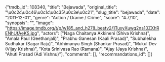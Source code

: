 {"tmdb_id": 108340, "title": "Bejawada", "original_title": "\u0c2c\u0c46\u0c1c\u0c35\u0c3e\u0c21", "slug_title": "bejawada", "date": "2011-12-01", "genre": "Action / Drame / Crime", "score": "4.7/10", "synopsis": "", "image": "https://image.tmdb.org/t/p/w185_and_h278_bestv2/1TuxyXuwq2ns10ZXhRENhUfAeKS.jpg", "actors": ["Naga Chaitanya Akkineni (Shiva Krishna)", "Amala Paul (Geethanjali)", "Prabhu Ganesan (Kaali Prasad)", "Subhalekha Sudhakar (Sagar Raju)", "Abhimanyu Singh (Shankar Prasad)", "Mukul Dev (Vijay Krishna)", "Kota Srinivasa Rao (Ramana)", "Ajay (Jaya Krishna)", "Ahuti Prasad (Adi Vishnu)"], "comments": [], "recommandations_id": []}